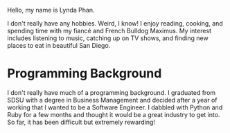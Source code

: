 Hello, my name is Lynda Phan.

I don't really have any hobbies. Weird, I know! I enjoy reading, cooking, and spending time with my fiancé and French Bulldog Maximus. My interest includes listening to music, catching up on TV shows, and finding new places to eat in beautiful San Diego.

# Programming Background

I don't really have much of a programming background. I graduated from SDSU with a degree in Business Management and decided after a year of working that I wanted to be a Software Engineer. I dabbled with Python and Ruby for a few months and thought it would be a great industry to get into. So far, it has been difficult but extremely rewarding!

